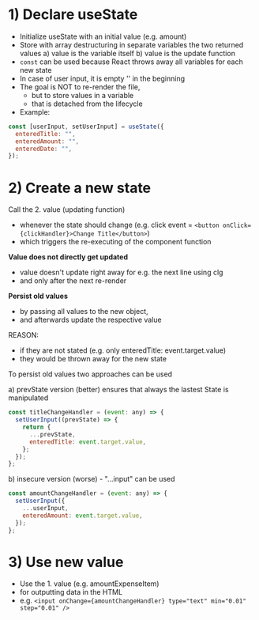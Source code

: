 # 1) Declare useState

- Initialize useState with an initial value (e.g. amount)
- Store with array destructuring in separate variables the two returned values
  a) value is the variable itself
  b) value is the update function
- `const` can be used because React throws away all variables for each new state
- In case of user input, it is empty '' in the beginning
- The goal is NOT to re-render the file,
  - but to store values in a variable
  - that is detached from the lifecycle
- Example:

```javascript
const [userInput, setUserInput] = useState({
  enteredTitle: "",
  enteredAmount: "",
  enteredDate: "",
});
```

# 2) Create a new state

Call the 2. value (updating function)

- whenever the state should change (e.g. click event = `<button onClick={clickHandler}>Change Title</button>`)
- which triggers the re-executing of the component function

**Value does not directly get updated**

- value doesn't update right away for e.g. the next line using clg
- and only after the next re-render

**Persist old values**

- by passing all values to the new object,
- and afterwards update the respective value

REASON:
- if they are not stated (e.g. only enteredTitle: event.target.value)
- they would be thrown away for the new state

To persist old values two approaches can be used

a) prevState version (better) ensures that always the lastest State is manipulated

```javascript
const titleChangeHandler = (event: any) => {
  setUserInput((prevState) => {
    return {
      ...prevState,
      enteredTitle: event.target.value,
    };
  });
};
```

b) insecure version (worse) - "...input" can be used

```javascript
const amountChangeHandler = (event: any) => {
  setUserInput({
    ...userInput,
    enteredAmount: event.target.value,
  });
};
  ```

# 3) Use new value

- Use the 1. value (e.g. amountExpenseItem)
- for outputting data in the HTML
- e.g. `<input onChange={amountChangeHandler} type="text" min="0.01" step="0.01" />`
